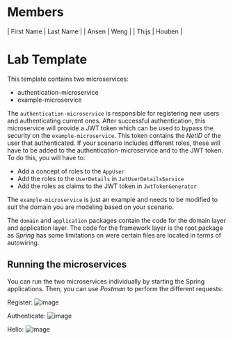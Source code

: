 # Members
| First Name | Last Name | 
| Ansen | Weng |
| Thijs | Houben | 

# Lab Template

This template contains two microservices:
- authentication-microservice
- example-microservice

The `authentication-microservice` is responsible for registering new users and authenticating current ones. After successful authentication, this microservice will provide a JWT token which can be used to bypass the security on the `example-microservice`. This token contains the *NetID* of the user that authenticated. If your scenario includes different roles, these will have to be added to the authentication-microservice and to the JWT token. To do this, you will have to:
- Add a concept of roles to the `AppUser`
- Add the roles to the `UserDetails` in `JwtUserDetailsService`
- Add the roles as claims to the JWT token in `JwtTokenGenerator`

The `example-microservice` is just an example and needs to be modified to suit the domain you are modeling based on your scenario.

The `domain` and `application` packages contain the code for the domain layer and application layer. The code for the framework layer is the root package as *Spring* has some limitations on were certain files are located in terms of autowiring.

## Running the microservices

You can run the two microservices individually by starting the Spring applications. Then, you can use *Postman* to perform the different requests:

Register:
![image](instructions/register.png)

Authenticate:
![image](instructions/authenticate.png)

Hello:
![image](instructions/hello.png)